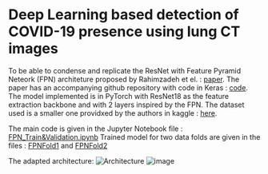 # Deep Learning based detection of COVID-19 presence using lung CT images

To be able to condense and replicate the ResNet with Feature Pyramid Neteork (FPN) architeture proposed by Rahimzadeh et el. : [paper](https://www.sciencedirect.com/science/article/pii/S1746809421001853?via%3Dihub). The paper has an accompanying github repository with code in Keras : [code](https://github.com/mr7495/COVID-CT-Code). The model implemented is in PyTorch with ResNet18 as the feature extraction backbone and with 2 layers inspired by the FPN. The dataset used is a smaller one providxed by the authors in kaggle : [here](https://www.kaggle.com/datasets/mohammadrahimzadeh/covidctset-a-large-covid19-ct-scans-dataset).

The main code is given in the Jupyter Notebook file : [FPN_Train&Validation.ipynb](FPN_Train&Validation.ipynb)
Trained model for two data folds are given in the files : [FPNFold1](FPNFold1) and [FPNFold2](FPNFold2)

The adapted architecture:
![Architecture](https://github.com/user-attachments/assets/ee873f86-4253-4209-86d0-db576edfe141)
![image](https://github.com/user-attachments/assets/eb7e4f43-8a8e-4a07-8a2f-1c11b9f81983)
